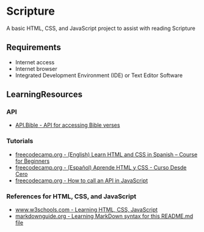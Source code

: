 # Scripture

A basic HTML, CSS, and JavaScript project to assist with reading Scripture

## Requirements

- Internet access
- Internet browser
- Integrated Development Environment (IDE) or Text Editor Software

## LearningResources

### API

- [API.Bible - API for accessing Bible verses](https://scripture.api.bible/)

### Tutorials

- [freecodecamp.org - (English) Learn HTML and CSS in Spanish – Course for Beginners](https://www.freecodecamp.org/news/learn-html-and-css-in-spanish-course-for-beginners/)
- [freecodecamp.org - (Español) Aprende HTML y CSS - Curso Desde Cero](https://www.freecodecamp.org/espanol/news/aprende-html-y-css-curso-desde-cero/)
- [freecodecamp.org - How to call an API in JavaScript](https://www.freecodecamp.org/news/make-api-calls-in-javascript/)

### References for HTML, CSS, and JavaScript

- [www.w3schools.com - Learning HTML, CSS, JavaScript](https://www.w3schools.com/)
- [markdownguide.org - Learning MarkDown syntax for this README.md file](https://www.markdownguide.org/cheat-sheet/)
